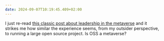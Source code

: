 ```yaml
---
date: 2024-09-07T10:19:45.409+02:00
---
```


I just re-read [this classic post about leadership in the metaverse](https://cruftbox.medium.com/my-years-as-a-metaverse-warlord-1f7c830a3173) and it strikes me how similar the experience seems, from my outsider perspective, to running a large open source project. Is OSS a metaverse?

